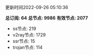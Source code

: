更新时间2022-09-26 05:10:36

**总订阅: 64**
**总节点: 9986**
**有效节点: 2077**
- ss节点: 219
- v2ray节点: 1729
- ssr节点: 15
- trojan节点: 114
